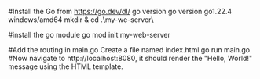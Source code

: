 #Install the Go from https://go.dev/dl/
go version
go version go1.22.4 windows/amd64
mkdir & cd .\my-we-server\

#install the go module 
go mod init my-web-server

#Add the routing in main.go
Create a file named index.html
go run main.go
#Now navigate to http://localhost:8080, it should render the "Hello, World!" message using the HTML template.
